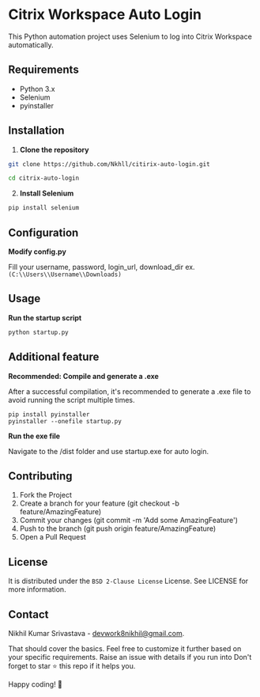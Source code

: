 # Citrix Workspace Auto Login

This Python automation project uses Selenium to log into Citrix Workspace automatically.

## Requirements

- Python 3.x
- Selenium
- pyinstaller

## Installation

1. **Clone the repository**
```sh
git clone https://github.com/Nkhll/citirix-auto-login.git

cd citrix-auto-login
```

2. **Install Selenium**
```sh
pip install selenium
```

## Configuration

**Modify config.py**

Fill your username, password, login_url, download_dir ex. `(C:\\Users\\Username\\Downloads)`

## Usage

**Run the startup script**
```sh
python startup.py
```

## Additional feature

**Recommended: Compile and generate a .exe**

After a successful compilation, it's recommended to generate a .exe file to avoid running the script multiple times.

```
pip install pyinstaller
pyinstaller --onefile startup.py
```

**Run the exe file**

Navigate to the /dist folder and use startup.exe for auto login.

## Contributing

1. Fork the Project
2. Create a branch for your feature (git checkout -b feature/AmazingFeature)
3. Commit your changes (git commit -m 'Add some AmazingFeature')
4. Push to the branch (git push origin feature/AmazingFeature)
5. Open a Pull Request


## License
It is distributed under the `BSD 2-Clause License` License. See LICENSE for more information.

## Contact
Nikhil Kumar Srivastava - devwork8nikhil@gmail.com.

That should cover the basics. Feel free to customize it further based on your specific requirements.
Raise an issue with details if you run into
Don't forget to star ⭐ this repo if it helps you.

Happy coding! 🚀

